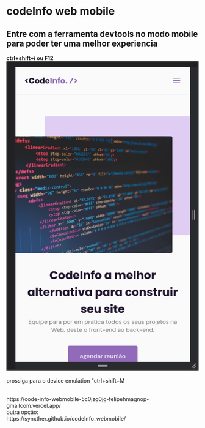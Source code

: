 # codeInfo web mobile
<h2>Entre com a ferramenta devtools no modo mobile para poder ter uma melhor experiencia</h2>
 <strong>ctrl+shift+i ou F12</strong>
 <img src="./readimages/1.png">
 <p>prossiga para o device emulation "ctrl+shift+M</p>

<br>
<div>
    <span target="_blank">
        https://code-info-webmobile-5c0jzg0jg-felipehmagnop-gmailcom.vercel.app/
    </span>
    <br>
    <span>outra opção:</span>
    <br>
    <span>
        https://synxther.github.io/codeInfo_webmobile/
    </span>
</div>
